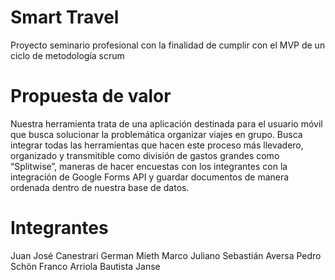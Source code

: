 # Smart Travel 

Proyecto seminario profesional con la finalidad de cumplir con el MVP de un ciclo de metodología scrum

# Propuesta de valor
Nuestra herramienta trata de una aplicación destinada para el usuario móvil que busca solucionar la problemática organizar viajes en grupo. Busca integrar todas las herramientas que hacen este proceso más llevadero, organizado y transmitible como división de gastos grandes como “Splitwise”, maneras de hacer encuestas con los integrantes con la integración de Google Forms API y guardar documentos de manera ordenada dentro de nuestra base de datos. 

# Integrantes
Juan José Canestrari
German Mieth
Marco Juliano
Sebastián Aversa
Pedro Schön
Franco Arriola 
Bautista Janse 
